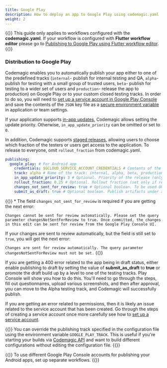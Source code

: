 ```yaml
---
title: Google Play
description: How to deploy an app to Google Play using codemagic.yaml
weight: 2
---
```



{{<notebox>}}
This guide only applies to workflows configured with the **codemagic.yaml**. If your workflow is configured with **Flutter workflow editor** please go to [Publishing to Google Play using Flutter workflow editor](../publishing/publishing-to-google-play).
{{</notebox>}}

### Distribution to Google Play

Codemagic enables you to automatically publish your app either to one of the predefined tracks (`internal`- publish for internal testing and QA, `alpha`- publish for testing with a small group of trusted users, `beta`- publish for testing to a wider set of users and `production`- release the app to production) on Google Play or to your custom closed testing tracks. In order to do so, you will need to [set up a service account in Google Play Console](../knowledge-base/google-play-api/) and save the contents of the `JSON` key file as a [secure environment variable](../variables/environment-variable-groups/#storing-sensitive-valuesfiles) in application or team settings.

If your application supports [in-app updates](https://developer.android.com/guide/playcore/in-app-updates), Codemagic allows setting the update priority. Otherwise, `in_app_update_priority` can be omitted or set to `0`.

In addition, Codemagic supports [staged releases](https://support.google.com/googleplay/android-developer/answer/6346149?hl=en), allowing users to choose which fraction of the testers or users get access to the application. To release to everyone, omit `rollout_fraction` from codemagic.yaml.

```yaml
publishing:
  google_play: # For Android app
    credentials: $GCLOUD_SERVICE_ACCOUNT_CREDENTIALS # Contents of the JSON key file for Google Play service account saved as a secure environment variable
    track: alpha # Name of the track: internal, alpha, beta, production, internal app sharing, or your custom track name
    in_app_update_priority: 3 # Optional. Priority of the release (only set if in-app updates are supported): integer in range [0, 5]
    rollout_fraction: 0.25 # Optional. Rollout fraction (set only if releasing to a fraction of users): value between (0, 1)
    changes_not_sent_for_review: true # Optional boolean. To be used ONLY if your app cannot be sent for review automatically *
    submit_as_draft: true # Optional boolean. Publish artifacts under a draft release. Can not be used together with rollout_fraction. Defaults to false
```

{{<notebox>}} \* The field `changes_not_sent_for_review` is required if you are getting the next error:

`Changes cannot be sent for review automatically. Please set the query parameter changesNotSentForReview to true. Once committed, the changes in this edit can be sent for review from the Google Play Console UI.`

If your changes are sent to review automatically, but the field is still set to `true`, you will get the next error:

`Changes are sent for review automatically. The query parameter changesNotSentForReview must not be set.`
{{</notebox>}}

If you are getting a 400 error related to the app being in draft status, either enable publishing to draft by setting the value of **submit_as_draft** to **true** or promote the draft build up by a level to one of the testing tracks. Play Console will show you how to do this. You'll need to go through the steps, fill out questionnaires, upload various screenshots, and then after approval, you can move to the Alpha testing track, and Codemagic will successfully publish.

If you are getting an error related to permissions, then it is likely an issue related to the service account that has been created. Go through the steps of creating a service account once more carefully see how to [set up a service account](../knowledge-base/google-play-api/).

{{<notebox>}}
You can override the publishing track specified in the configuration file using the environment variable `GOOGLE_PLAY_TRACK`. This is useful if you're starting your builds via [Codemagic API](../rest-api/overview/) and want to build different configurations without editing the configuration file.
{{</notebox>}}

{{<notebox>}}
To use different Google Play Console accounts for publishing your Android apps, set up separate workflows. 
{{</notebox>}}
